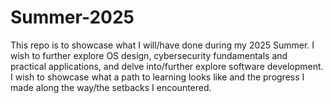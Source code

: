 # Summer-2025
This repo is to showcase what I will/have done during my 2025 Summer. I wish to further explore OS design, cybersecurity fundamentals and practical applications, and delve into/further explore software development. I wish to showcase what a path to learning looks like and the progress I made along the way/the setbacks I encountered.
